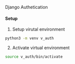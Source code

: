 Django Authetication

#### Setup
1) Setup virutal environment

~~~ bash
python3 -m venv v_auth
~~~

2) Activate virtual environment

~~~ bash
source v_auth/bin/activate
~~~